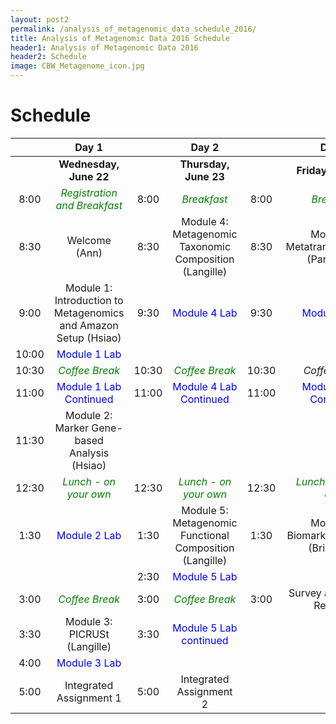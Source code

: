 ```yaml
---
layout: post2
permalink: /analysis_of_metagenomic_data_schedule_2016/
title: Analysis of Metagenomic Data 2016 Schedule
header1: Analysis of Metagenomic Data 2016
header2: Schedule
image: CBW_Metagenome_icon.jpg
---
```


# Schedule

| | **Day 1** | | **Day 2** | | **Day 3** |
| :---: | :---: | :---: | :---: | :---: | :---: |
| | **Wednesday, June 22** | | **Thursday, June 23** | | **Friday, June 24** |
| 8:00 | <font color="green">*Registration and Breakfast*</font> | 8:00 | <font color="green">*Breakfast*</font> | 8:00 | <font color="green">*Breakfast*</font> |
| 8:30 | Welcome (Ann) | 8:30 | Module 4: Metagenomic Taxonomic Composition (Langille) | 8:30 | Module 6: Metatranscriptomics (Parkinson) |
| 9:00 | Module 1: Introduction to Metagenomics and Amazon Setup (Hsiao) | 9:30 |  <font color="blue">Module 4 Lab</font> | 9:30 |  <font color="blue">Module 6 Lab</font> |
| 10:00 | <font color="blue">Module 1 Lab</font> | | | | |
| 10:30 | <font color="green">*Coffee Break*</font> | 10:30 | <font color="green">*Coffee Break*</font> | 10:30 | *Coffee Break*</font> |
| 11:00 |  <font color="blue">Module 1 Lab Continued</font> | 11:00 |  <font color="blue">Module 4 Lab Continued</font> | 11:00 |  <font color="blue">Module 6 Lab Continued</font> |
| 11:30 | Module 2: Marker Gene-based Analysis (Hsiao) | | | | |
| 12:30 | <font color="green">*Lunch - on your own*</font> | 12:30 | <font color="green">*Lunch - on your own*</font> | 12:30 | <font color="green">*Lunch - on your own*</font> |
| 1:30 |  <font color="blue">Module 2 Lab</font> | 1:30 | Module 5: Metagenomic Functional Composition (Langille) | 1:30 | Module 7: Biomarker Selection (Brinkman) |
| | | 2:30 |  <font color="blue">Module 5 Lab</font> | | |
| 3:00 | <font color="green">*Coffee Break*</font> | 3:00 | <font color="green">*Coffee Break*</font> | 3:00 | Survey and Closing Remarks
| 3:30 | Module 3: PICRUSt (Langille) | 3:30 |  <font color="blue">Module 5 Lab continued</font> | | |
| 4:00 |  <font color="blue">Module 3 Lab</font> | | | | |
| 5:00 | Integrated Assignment 1 | 5:00 | Integrated Assignment 2 | | |


